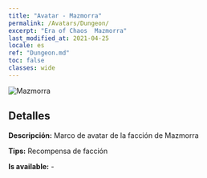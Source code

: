 ```yaml
---
title: "Avatar - Mazmorra"
permalink: /Avatars/Dungeon/
excerpt: "Era of Chaos  Mazmorra"
last_modified_at: 2021-04-25
locale: es
ref: "Dungeon.md"
toc: false
classes: wide
---
```

 ![Mazmorra](/images/a/avatarFrame_45.png)

## Detalles

 **Descripción:** Marco de avatar de la facción de Mazmorra 

 **Tips:** Recompensa de facción 

 **Is available:**  - 

